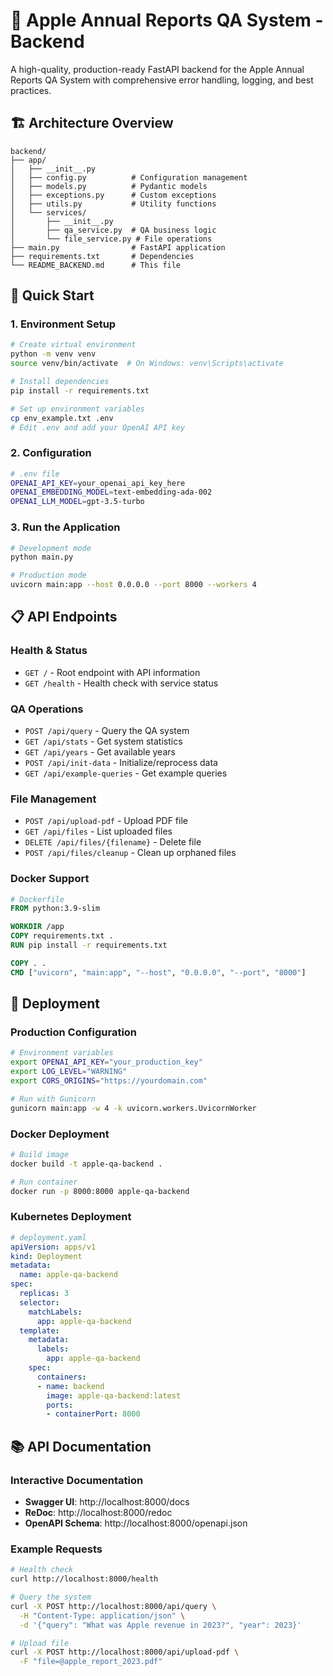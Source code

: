 # 🍎 Apple Annual Reports QA System - Backend

A high-quality, production-ready FastAPI backend for the Apple Annual Reports QA System with comprehensive error handling, logging, and best practices.

## 🏗️ **Architecture Overview**

```
backend/
├── app/
│   ├── __init__.py
│   ├── config.py          # Configuration management
│   ├── models.py          # Pydantic models
│   ├── exceptions.py      # Custom exceptions
│   ├── utils.py           # Utility functions
│   └── services/
│       ├── __init__.py
│       ├── qa_service.py  # QA business logic
│       └── file_service.py # File operations
├── main.py                # FastAPI application
├── requirements.txt       # Dependencies
└── README_BACKEND.md      # This file
```

## 🚀 **Quick Start**

### **1. Environment Setup**
```bash
# Create virtual environment
python -m venv venv
source venv/bin/activate  # On Windows: venv\Scripts\activate

# Install dependencies
pip install -r requirements.txt

# Set up environment variables
cp env_example.txt .env
# Edit .env and add your OpenAI API key
```

### **2. Configuration**
```bash
# .env file
OPENAI_API_KEY=your_openai_api_key_here
OPENAI_EMBEDDING_MODEL=text-embedding-ada-002
OPENAI_LLM_MODEL=gpt-3.5-turbo
```

### **3. Run the Application**
```bash
# Development mode
python main.py

# Production mode
uvicorn main:app --host 0.0.0.0 --port 8000 --workers 4
```

## 📋 **API Endpoints**

### **Health & Status**
- `GET /` - Root endpoint with API information
- `GET /health` - Health check with service status

### **QA Operations**
- `POST /api/query` - Query the QA system
- `GET /api/stats` - Get system statistics
- `GET /api/years` - Get available years
- `POST /api/init-data` - Initialize/reprocess data
- `GET /api/example-queries` - Get example queries

### **File Management**
- `POST /api/upload-pdf` - Upload PDF file
- `GET /api/files` - List uploaded files
- `DELETE /api/files/{filename}` - Delete file
- `POST /api/files/cleanup` - Clean up orphaned files



### **Docker Support**
```dockerfile
# Dockerfile
FROM python:3.9-slim

WORKDIR /app
COPY requirements.txt .
RUN pip install -r requirements.txt

COPY . .
CMD ["uvicorn", "main:app", "--host", "0.0.0.0", "--port", "8000"]
```

## 🚀 **Deployment**

### **Production Configuration**
```bash
# Environment variables
export OPENAI_API_KEY="your_production_key"
export LOG_LEVEL="WARNING"
export CORS_ORIGINS="https://yourdomain.com"

# Run with Gunicorn
gunicorn main:app -w 4 -k uvicorn.workers.UvicornWorker
```

### **Docker Deployment**
```bash
# Build image
docker build -t apple-qa-backend .

# Run container
docker run -p 8000:8000 apple-qa-backend
```

### **Kubernetes Deployment**
```yaml
# deployment.yaml
apiVersion: apps/v1
kind: Deployment
metadata:
  name: apple-qa-backend
spec:
  replicas: 3
  selector:
    matchLabels:
      app: apple-qa-backend
  template:
    metadata:
      labels:
        app: apple-qa-backend
    spec:
      containers:
      - name: backend
        image: apple-qa-backend:latest
        ports:
        - containerPort: 8000
```

## 📚 **API Documentation**

### **Interactive Documentation**
- **Swagger UI**: http://localhost:8000/docs
- **ReDoc**: http://localhost:8000/redoc
- **OpenAPI Schema**: http://localhost:8000/openapi.json

### **Example Requests**
```bash
# Health check
curl http://localhost:8000/health

# Query the system
curl -X POST http://localhost:8000/api/query \
  -H "Content-Type: application/json" \
  -d '{"query": "What was Apple revenue in 2023?", "year": 2023}'

# Upload file
curl -X POST http://localhost:8000/api/upload-pdf \
  -F "file=@apple_report_2023.pdf"
```
